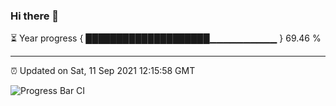 ### Hi there 👋

⏳ Year progress { ████████████████████▁▁▁▁▁▁▁▁▁▁ } 69.46 %

---

⏰ Updated on Sat, 11 Sep 2021 12:15:58 GMT

![Progress Bar CI](https://github.com/liununu/liununu/workflows/Progress%20Bar%20CI/badge.svg)
